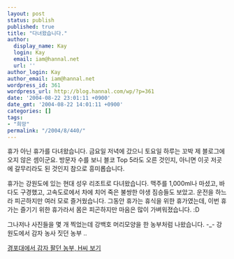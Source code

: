 ```yaml
---
layout: post
status: publish
published: true
title: "다녀왔습니다."
author:
  display_name: Kay
  login: Kay
  email: iam@hannal.net
  url: ''
author_login: Kay
author_email: iam@hannal.net
wordpress_id: 361
wordpress_url: http://blog.hannal.com/wp/?p=361
date: '2004-08-22 23:01:11 +0900'
date_gmt: '2004-08-22 14:01:11 +0900'
categories: []
tags:
- "희망"
permalink: "/2004/8/440/"
---
```

<p>휴가 아닌 휴가를 다녀왔습니다. 금요일 저녁에 갔으니 토요일 하루는 꼬박 제 블로그에 오지 않은 셈이군요. 방문자 수를 보니 블코 Top 5라도 오른 것인지, 아니면 이곳 저곳에 갈무리라도 된 것인지 참으로 흥미롭습니다.</p>
<p>휴가는 강원도에 있는 현대 성우 리조트로 다녀왔습니다. 맥주를 1,000ml나 마셨고, 바다도 구경했고, 고속도로에서 차에 치어 죽은 불쌍한 야생 짐승들도 보았고. 운전을 하느라 피곤하지만 여러 모로 즐거웠습니다. 그동안 휴가는 휴식을 위한 휴가였는데, 이번 휴가는 즐기기 위한 휴가라서 몸은 피곤하지만 마음은 많이 가벼워졌습니다. :D</p>
<p>그나저나 사진들을 몇 개 찍었는데 강백호 머리모양을 한 농부처럼 나왔습니다. -_- 강원도에서 감자 농사 짓던 농부 ..</p>
<div id=div4401a style=display:block><a href=# onclick="layer_toggle(document.getElementById('div4401a')); layer_toggle(document.getElementById('div4401b')); return false; "> 경포대에서 감자 팔던 농부, H씨 보기 </a></div>
<div id=div4401b style=display:none ><a href=# onclick="layer_toggle(document.getElementById('div4401a')); layer_toggle(document.getElementById('div4401b'));return false;"> 추하다. 닫아라. </a> <center><br />
<table>
<tr>
<td><center><img src="http://blog.hannal.com/tt-attach/0822/040822223744947627/218890.jpg" width="334" height="302"></center></td>
</tr>
<tr>
<td class="centerphoto"> </td>
</tr>
</table>
<p></center><br />
<center><br />
<table>
<tr>
<td><center><img src="http://blog.hannal.com/tt-attach/0822/040822223744947627/931244.jpg" width="302" height="402"></center></td>
</tr>
<tr>
<td class="centerphoto"> </td>
</tr>
</table>
<p></center></p>
<p><center>참고 : 강원도로 출발 직전에 머리카락을 짧게 밀었습니다.</center></p>
<p>덧쓰기 : 바다에서 옷을 다 적셔서 급히 하나 구입했는데, 한 치수 작아서 목이 꽉 졸려있군요. 어깨도 좁아보이고. -_-.. </p></div>
